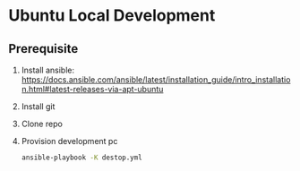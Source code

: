 # Ubuntu Local Development

## Prerequisite
1. Install ansible: https://docs.ansible.com/ansible/latest/installation_guide/intro_installation.html#latest-releases-via-apt-ubuntu

1. Install git

1. Clone repo

1. Provision development pc
    ```bash
    ansible-playbook -K destop.yml
    ```
